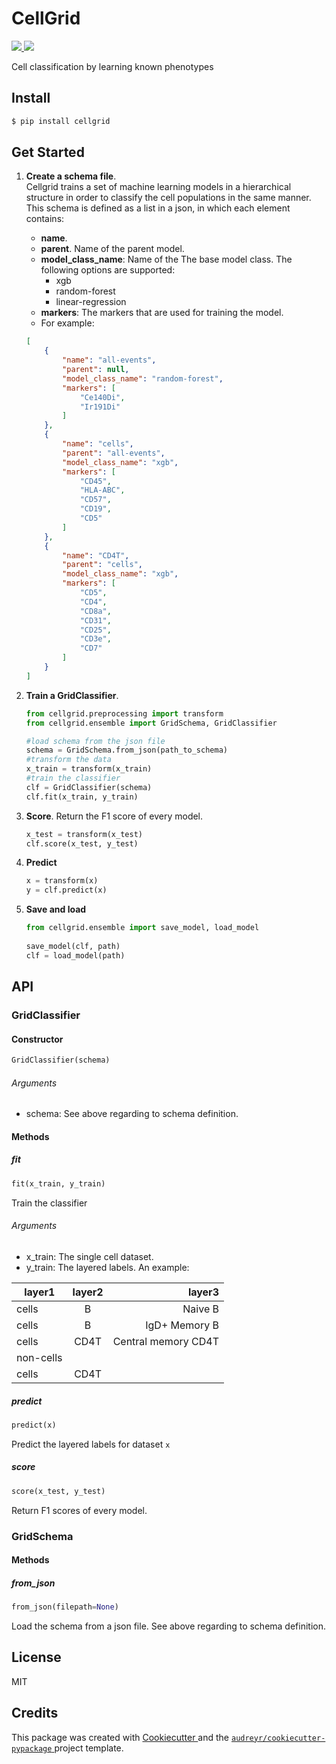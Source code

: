 # CellGrid

<a href="https://pypi.python.org/pypi/cellgrid">
<img src="https://img.shields.io/pypi/v/cellgrid.svg">
</a>
<a href="https://travis-ci.org/Brodinlab/cellgrid">
<img src="https://travis-ci.org/Brodinlab/cellgrid.svg?branch=master">
</a>

Cell classification by learning known phenotypes



## Install

```bash
$ pip install cellgrid
```


## Get Started
1. **Create a schema file**.   
Cellgrid trains a set of machine learning models in a hierarchical structure
in order to classify the cell populations in the same manner.
This schema is defined as a list in a json,
in which each element contains:
    * **name**.
    * **parent**. Name of the parent model.
    * **model_class_name**: Name of the The base model class. 
    The following options are supported:
        * xgb
        * random-forest
        * linear-regression
    * **markers**: The markers that are used for training the model.
    * For example:

    ```json
    [
        {
            "name": "all-events",
            "parent": null,
            "model_class_name": "random-forest",
            "markers": [
                "Ce140Di",
                "Ir191Di"
            ]
        },
        {
            "name": "cells",
            "parent": "all-events",
            "model_class_name": "xgb",
            "markers": [
                "CD45",
                "HLA-ABC",
                "CD57",
                "CD19",
                "CD5"
            ]
        },
        {
            "name": "CD4T",
            "parent": "cells",
            "model_class_name": "xgb",
            "markers": [
                "CD5",
                "CD4",
                "CD8a",
                "CD31",
                "CD25",
                "CD3e",
                "CD7"
            ]
        }
    ]
    ```
1. **Train a GridClassifier**.   
    ```python
    from cellgrid.preprocessing import transform
    from cellgrid.ensemble import GridSchema, GridClassifier    
    
    #load schema from the json file
    schema = GridSchema.from_json(path_to_schema)
    #transform the data
    x_train = transform(x_train)
    #train the classifier
    clf = GridClassifier(schema)
    clf.fit(x_train, y_train)
    ```
1. **Score**. Return the F1 score of every model.
   ```python
   x_test = transform(x_test)
   clf.score(x_test, y_test)
   ```   
1. **Predict**
   ```python
   x = transform(x)
   y = clf.predict(x)
   ```
1. **Save and load**
   ```python
   from cellgrid.ensemble import save_model, load_model
    
   save_model(clf, path)
   clf = load_model(path)
   ``` 

## API
### GridClassifier
#### Constructor
```python
GridClassifier(schema)
```
###### Arguments
* schema: See above regarding to schema definition.

#### Methods
##### fit
```python
fit(x_train, y_train)
```
Train the classifier

###### Arguments
* x_train: The single cell dataset. 
* y_train: The layered labels.
An example:


| layer1    | layer2   | layer3  |
| --------- |:--------:| ------: |
| cells     | B       | Naive B             |
| cells     | B       | IgD+ Memory B       |
| cells     | CD4T    | Central memory CD4T |
| non-cells |         |                     |
| cells     | CD4T    |                     |

##### predict
```python
predict(x)
```
Predict the layered labels for dataset ```x```

##### score
```python
score(x_test, y_test)
```
Return F1 scores of every model. 

### GridSchema
#### Methods
##### from_json
```python
from_json(filepath=None)
```
Load the schema from a json file.
See above regarding to schema definition.


## License
MIT

## Credits



This package was created with 
<a href="https://github.com/audreyr/cookiecutter">
 Cookiecutter
</a> 
and the
<a href="https://github.com/audreyr/cookiecutter-pypackage"> 
`audreyr/cookiecutter-pypackage`
</a>
 project template.
